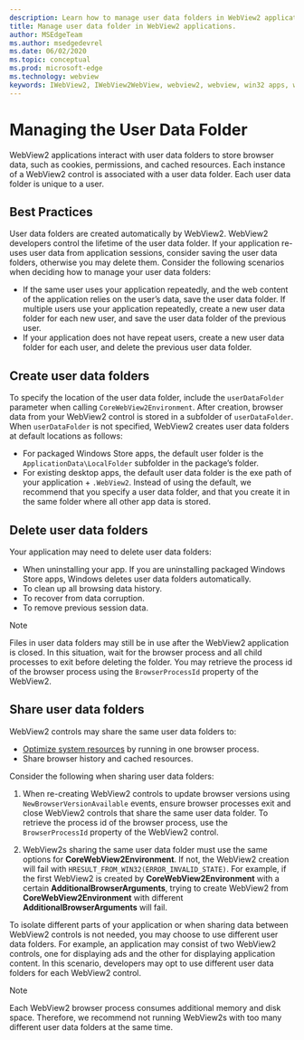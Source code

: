 ```yaml
---
description: Learn how to manage user data folders in WebView2 applications
title: Manage user data folder in WebView2 applications.
author: MSEdgeTeam
ms.author: msedgedevrel
ms.date: 06/02/2020
ms.topic: conceptual
ms.prod: microsoft-edge
ms.technology: webview
keywords: IWebView2, IWebView2WebView, webview2, webview, win32 apps, win32, edge, ICoreWebView2, ICoreWebView2Host, browser control, edge html, user data folder
---
```


# Managing the User Data Folder

WebView2 applications interact with user data folders to store browser data, such as cookies, permissions, and cached resources. Each instance of a WebView2 control is associated with a user data folder. Each user data folder is unique to a user.

## Best Practices

User data folders are created automatically by WebView2. WebView2 developers control the lifetime of the user data folder. If your application re-uses user data from application sessions, consider saving the user data folders, otherwise you may delete them. Consider the following scenarios when deciding how to manage your user data folders:

*   If the same user uses your application repeatedly, and the web content of the application relies on the user’s data, save the user data folder. If multiple users use your application repeatedly, create a new user data folder for each new user, and save the user data folder of the previous user.
*   If your application does not have repeat users, create a new user data folder for each user, and delete the previous user data folder.

## Create user data folders

To specify the location of the user data folder, include the `userDataFolder` parameter when calling `CoreWebView2Environment`. After creation, browser data from your WebView2 control is stored in a subfolder of `userDataFolder`. When `userDataFolder` is not specified, WebView2 creates user data folders at default locations as follows:

* For packaged Windows Store apps, the default user folder is the `ApplicationData\LocalFolder` subfolder in the package’s  folder.
* For existing desktop apps, the default user data folder is the exe path of your application + `.WebView2`. Instead of using the default, we recommend that you specify a user data folder, and that you create it in the same folder where all other app data is stored.

## Delete user data folders

Your application may need to delete user data folders:

* When uninstalling your app. If you are uninstalling packaged Windows Store apps, Windows deletes user data folders automatically. 
* To clean up all browsing data history.
* To recover from data corruption.
* To remove previous session data. 


> [!NOTE]
> Files in user data folders may still be in use after the WebView2 application is closed. In this situation, wait for the browser process and all child processes to exit before deleting the folder. You may retrieve the process id of the browser process using the `BrowserProcessId` property of the WebView2.

## Share user data folders

WebView2 controls may share the same user data folders to:

* [Optimize system resources](https://docs.microsoft.com/en-us/microsoft-edge/webview2/reference/win32/0-9-538/icorewebview2#process-model) by running in one browser process.
* Share browser history and cached resources. 

Consider the following when sharing user data folders: 

1. When re-creating WebView2 controls to update browser versions using `NewBrowserVersionAvailable` events, ensure browser processes exit and close WebView2 controls that share the same user data folder. To retrieve the process id of the browser process, use the `BrowserProcessId` property of the WebView2 control.

2. WebView2s sharing the same user data folder must use the same options for **CoreWebView2Environment**. If not, the WebView2 creation will fail with `HRESULT_FROM_WIN32(ERROR_INVALID_STATE)`. For example, if the first WebView2 is created by **CoreWebView2Environment** with a certain **AdditionalBrowserArguments**, trying to create WebView2 from **CoreWebView2Environment** with different **AdditionalBrowserArguments** will fail.

To isolate different parts of your application or when sharing data between WebView2 controls is not needed, you may choose to use different user data folders. For example, an application may consist of two WebView2 controls, one for displaying ads and the other for displaying application content. In this scenario, developers may opt to use different user data folders for each WebView2 control. 

> [!NOTE]
> Each WebView2 browser process consumes additional memory and disk space. Therefore, we recommend not running WebView2s with too many different user data folders at the same time. 
